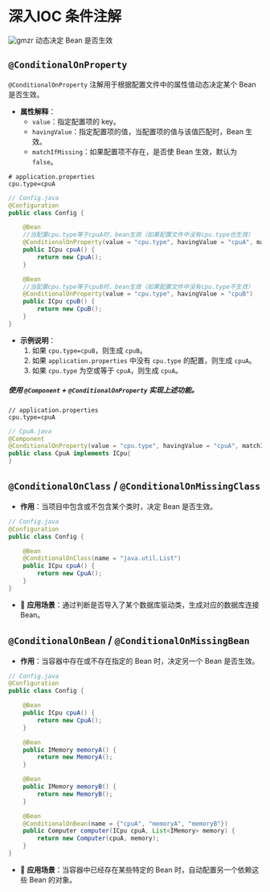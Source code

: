 # 深入IOC 条件注解
![gmzr](../Source/attachments/gmzr_1.png)
动态决定 Bean 是否生效
## `@ConditionalOnProperty`
`@ConditionalOnProperty` 注解用于根据配置文件中的属性值动态决定某个 Bean 是否生效。

- **属性解释**：
  - `value`：指定配置项的 key。
  - `havingValue`：指定配置项的值，当配置项的值与该值匹配时，Bean 生效。
  - `matchIfMissing`：如果配置项不存在，是否使 Bean 生效，默认为 `false`。

```properties
# application.properties
cpu.type=cpuA
```

```java
// Config.java
@Configuration
public class Config {

    @Bean
    //当配置cpu.type等于cpuA时，bean生效（如果配置文件中没有cpu.type也生效）
    @ConditionalOnProperty(value = "cpu.type", havingValue = "cpuA", matchIfMissing = true)
    public ICpu cpuA() {
        return new CpuA();
    }

    @Bean
    //当配置cpu.type等于cpuB时，bean生效（如果配置文件中没有cpu.type不生效）
    @ConditionalOnProperty(value = "cpu.type", havingValue = "cpuB")
    public ICpu cpuB() {
        return new CpuB();
    }
}
```

- **示例说明**：
  1. 如果 `cpu.type=cpuB`，则生成 `cpuB`。
  2. 如果 `application.properties` 中没有 `cpu.type` 的配置，则生成 `cpuA`。
  3. 如果 `cpu.type` 为空或等于 `cpuA`，则生成 `cpuA`。

##### 使用 `@Component` + `@ConditionalOnProperty` 实现上述功能。
```properties
// application.properties  
cpu.type=cpuA
```
```java
// CpuA.java  
@Component  
@ConditionalOnProperty(value = "cpu.type", havingValue = "cpuA", matchIfMissing = true)  
public class CpuA implements ICpu{  
}
```

## `@ConditionalOnClass` / `@ConditionalOnMissingClass`
- **作用**：当项目中包含或不包含某个类时，决定 Bean 是否生效。

```java
// Config.java
@Configuration
public class Config {

    @Bean
    @ConditionalOnClass(name = "java.util.List")
    public ICpu cpuA() {
        return new CpuA();
    }
}
```

  * 💎   **应用场景**：通过判断是否导入了某个数据库驱动类，生成对应的数据库连接 Bean。

## `@ConditionalOnBean` / `@ConditionalOnMissingBean`
- **作用**：当容器中存在或不存在指定的 Bean 时，决定另一个 Bean 是否生效。

```java
// Config.java
@Configuration
public class Config {

    @Bean
    public ICpu cpuA() {
        return new CpuA();
    }

    @Bean
    public IMemory memoryA() {
        return new MemoryA();
    }

    @Bean
    public IMemory memoryB() {
        return new MemoryB();
    }

    @Bean
    @ConditionalOnBean(name = {"cpuA", "memoryA", "memoryB"})
    public Computer computer(ICpu cpuA, List<IMemory> memory) {
        return new Computer(cpuA, memory);
    }
}
```

 * 💎   **应用场景**：当容器中已经存在某些特定的 Bean 时，自动配置另一个依赖这些 Bean 的对象。
